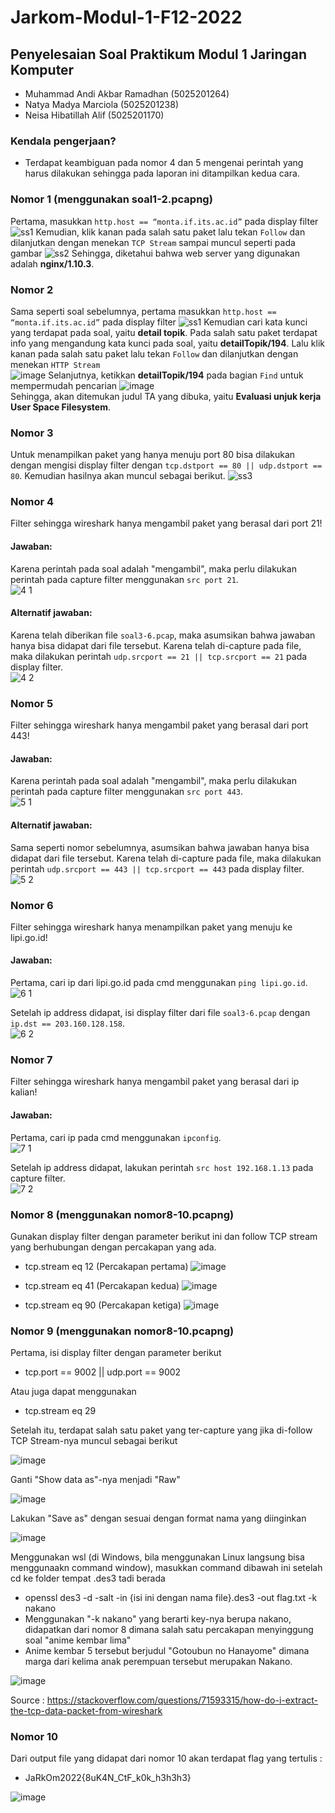 # Jarkom-Modul-1-F12-2022

## Penyelesaian Soal Praktikum Modul 1 Jaringan Komputer

* Muhammad Andi Akbar Ramadhan (5025201264)
* Natya Madya Marciola	(5025201238)
* Neisa Hibatillah Alif	(5025201170)

### Kendala pengerjaan?
* Terdapat keambiguan pada nomor 4 dan 5 mengenai perintah yang harus dilakukan sehingga pada laporan ini ditampilkan kedua cara.

### Nomor 1 (menggunakan soal1-2.pcapng)
Pertama, masukkan ```http.host == “monta.if.its.ac.id”``` pada display filter
![ss1](https://user-images.githubusercontent.com/91374949/192082566-dd62dd4f-65cd-4071-b03f-b0362064894c.jpg)
Kemudian, klik kanan pada salah satu paket lalu tekan ```Follow``` dan dilanjutkan dengan menekan ```TCP Stream``` sampai muncul seperti pada gambar
![ss2](https://user-images.githubusercontent.com/91374949/192082731-f8d4dd07-394f-4c43-add3-cf91913a8238.jpg)
Sehingga, diketahui bahwa web server yang digunakan adalah **nginx/1.10.3**.

### Nomor 2 
Sama seperti soal sebelumnya, pertama masukkan ```http.host == “monta.if.its.ac.id”``` pada display filter
![ss1](https://user-images.githubusercontent.com/91374949/192082566-dd62dd4f-65cd-4071-b03f-b0362064894c.jpg)
Kemudian cari kata kunci yang terdapat pada soal, yaitu **detail topik**. Pada salah satu paket terdapat info yang mengandung kata kunci pada soal, yaitu **detailTopik/194**. Lalu klik kanan pada salah satu paket lalu tekan ```Follow``` dan dilanjutkan dengan menekan ```HTTP Stream```<br>
![image](https://user-images.githubusercontent.com/91374949/192083183-05e350f7-199d-4a10-bad1-7b2660c90f17.png)
Selanjutnya, ketikkan **detailTopik/194**  pada bagian ```Find``` untuk mempermudah pencarian
![image](https://user-images.githubusercontent.com/91374949/192083220-3b4a2cd1-e541-409b-9ca8-9c31e7a93a36.png)
<br>Sehingga, akan ditemukan judul TA yang dibuka, yaitu **Evaluasi unjuk kerja User Space Filesystem**.


### Nomor 3
Untuk menampilkan paket yang hanya menuju port 80 bisa dilakukan dengan mengisi display filter dengan ```tcp.dstport == 80 || udp.dstport == 80```. Kemudian hasilnya akan muncul sebagai berikut.
![ss3](https://user-images.githubusercontent.com/91374949/192083386-36aeabd1-2c3b-4a1a-ae74-c963f759406e.jpg)


### Nomor 4
Filter sehingga wireshark hanya mengambil paket yang berasal dari port 21!
#### Jawaban:
Karena perintah pada soal adalah "mengambil", maka perlu dilakukan perintah pada capture filter menggunakan ```src port 21```.<br>
![4 1](https://user-images.githubusercontent.com/72701806/192085176-2d2cc742-e784-4dfa-95d9-574f77d5df40.png)

#### Alternatif jawaban:
Karena telah diberikan file ```soal3-6.pcap```, maka asumsikan bahwa jawaban hanya bisa didapat dari file tersebut. Karena telah di-capture pada file, maka dilakukan perintah ```udp.srcport == 21 || tcp.srcport == 21``` pada display filter.<br>
![4 2](https://user-images.githubusercontent.com/72701806/192085187-3b6f2bd7-81ef-4df5-b1f8-13b1f415a7f5.jpg)


### Nomor 5
Filter sehingga wireshark hanya mengambil paket yang berasal dari port 443!
#### Jawaban:
Karena perintah pada soal adalah "mengambil", maka perlu dilakukan perintah pada capture filter menggunakan ```src port 443```.<br>
![5 1](https://user-images.githubusercontent.com/72701806/192085194-eafce842-8954-4c2f-9e59-d16cba6db099.png)

#### Alternatif jawaban:
Sama seperti nomor sebelumnya, asumsikan bahwa jawaban hanya bisa didapat dari file tersebut. Karena telah di-capture pada file, maka dilakukan perintah ```udp.srcport == 443 || tcp.srcport == 443``` pada display filter.<br>
![5 2](https://user-images.githubusercontent.com/72701806/192085204-2071d9dd-6e95-4882-b6a3-2210bdb826e8.png)


### Nomor 6
Filter sehingga wireshark hanya menampilkan paket yang menuju ke lipi.go.id!
#### Jawaban:
Pertama, cari ip dari lipi.go.id pada cmd menggunakan ```ping lipi.go.id```.<br>
![6 1](https://user-images.githubusercontent.com/72701806/192085214-87ae95e3-08e6-44b4-bf31-3cd75a5c1be2.png)

Setelah ip address didapat, isi display filter dari file ```soal3-6.pcap``` dengan ```ip.dst == 203.160.128.158```.<br>
![6 2](https://user-images.githubusercontent.com/72701806/192085219-3333e819-8f76-4d40-a9bf-0f8ff1b8d400.png)


### Nomor 7
Filter sehingga wireshark hanya mengambil paket yang berasal dari ip kalian!
#### Jawaban:
Pertama, cari ip pada cmd menggunakan ```ipconfig```.<br>
![7 1](https://user-images.githubusercontent.com/72701806/192085499-4bb9d95e-3f3f-4eb5-bc24-9c8f3c90fc19.png)

Setelah ip address didapat, lakukan perintah ```src host 192.168.1.13``` pada capture filter.<br>
![7 2](https://user-images.githubusercontent.com/72701806/192085229-14f44073-2d8a-4a61-b0d5-06950a7b070b.png)

### Nomor 8 (menggunakan nomor8-10.pcapng)
Gunakan display filter dengan parameter berikut ini dan follow TCP stream yang berhubungan dengan percakapan yang ada.
* tcp.stream eq 12 (Percakapan pertama)
![image](https://user-images.githubusercontent.com/80830860/192101250-92804357-4880-4417-931e-06a7972c422c.png)


* tcp.stream eq 41 (Percakapan kedua)
![image](https://user-images.githubusercontent.com/80830860/192101266-ad5460a8-e9c9-427e-8414-5e3bcaaa4d76.png)


* tcp.stream eq 90 (Percakapan ketiga)
![image](https://user-images.githubusercontent.com/80830860/192101278-3ebc45f1-382f-4efd-84aa-823c01acaa0d.png)


### Nomor 9 (menggunakan nomor8-10.pcapng)
Pertama, isi display filter dengan parameter berikut
* tcp.port == 9002 || udp.port == 9002

Atau juga dapat menggunakan
* tcp.stream eq 29

Setelah itu, terdapat salah satu paket yang ter-capture yang jika di-follow TCP Stream-nya muncul sebagai berikut

![image](https://user-images.githubusercontent.com/80830860/192078698-82da0e6e-9d1e-426e-800c-8d1269e6cdf4.png)

Ganti "Show data as"-nya menjadi "Raw"

![image](https://user-images.githubusercontent.com/80830860/192078733-eaef8815-81c1-48bb-b0ba-6b37343d9e49.png)

Lakukan "Save as" dengan sesuai dengan format nama yang diinginkan

![image](https://user-images.githubusercontent.com/80830860/192078853-5900d126-7590-4f4c-b849-7e6a8f1bbb91.png)

Menggunakan wsl (di Windows, bila menggunakan Linux langsung bisa menggunaakn command window), masukkan command dibawah ini setelah cd ke folder tempat .des3 tadi berada
* openssl des3 -d -salt -in {isi ini dengan nama file}.des3 -out flag.txt -k nakano
* Menggunakan "-k nakano" yang berarti key-nya berupa nakano, didapatkan dari nomor 8 dimana salah satu percakapan menyinggung soal "anime kembar lima"
* Anime kembar 5 tersebut berjudul "Gotoubun no Hanayome" dimana marga dari kelima anak perempuan tersebut merupakan Nakano.


![image](https://user-images.githubusercontent.com/80830860/192078951-5a273eaf-ba22-4107-a4f5-71f8077a7008.png)

Source : https://stackoverflow.com/questions/71593315/how-do-i-extract-the-tcp-data-packet-from-wireshark


### Nomor 10
Dari output file yang didapat dari nomor 10 akan terdapat flag yang tertulis :
* JaRkOm2022{8uK4N_CtF_k0k_h3h3h3}

![image](https://user-images.githubusercontent.com/80830860/192079002-f9ae97e3-b296-4975-9b66-627d14452253.png)



